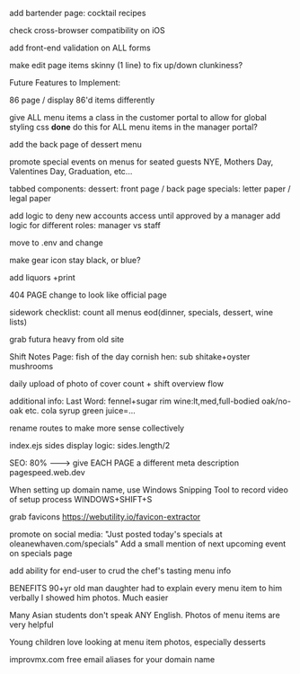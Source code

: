 
add bartender page: cocktail recipes

check cross-browser compatibility on iOS

add front-end validation on ALL forms

make edit page items skinny (1 line) to fix up/down clunkiness?

Future Features to Implement:

86 page / display 86'd items differently

give ALL menu items a class in the customer portal to allow for global styling css
****done****
do this for ALL menu items in the manager portal?

add the back page of dessert menu

promote special events on menus for seated guests
NYE, Mothers Day, Valentines Day, Graduation, etc...

tabbed components: 
    dessert: front page / back page
    specials: letter paper / legal paper

add logic to deny new accounts access until approved by a manager
add logic for different roles: manager vs staff

move to .env and change

make gear icon stay black, or blue?

add liquors +print

404 PAGE change to look like official page

sidework checklist: count all menus eod(dinner, specials, dessert, wine lists)

grab futura heavy from old site

Shift Notes Page:
fish of the day
cornish hen: sub shitake+oyster mushrooms

daily upload of photo of cover count + shift overview flow

additional info:
Last Word: fennel+sugar rim
wine:lt,med,full-bodied oak/no-oak etc.
cola syrup
green juice=...

rename routes to make more sense collectively

index.ejs sides display logic: sides.length/2 

SEO: 80% --->
give EACH PAGE a different meta description
pagespeed.web.dev

When setting up domain name, use Windows Snipping Tool
to record video of setup process
WINDOWS+SHIFT+S

grab favicons
https://webutility.io/favicon-extractor

promote on social media:
"Just posted today's specials at oleanewhaven.com/specials"
Add a small mention of next upcoming event on specials page

add ability for end-user to crud the chef's tasting menu info



BENEFITS
90+yr old man
daughter had to explain every menu item to him verbally
I showed him photos. Much easier

Many Asian students don't speak ANY English.
Photos of menu items are very helpful

Young children love looking at menu item photos, especially desserts

improvmx.com free email aliases for your domain name



